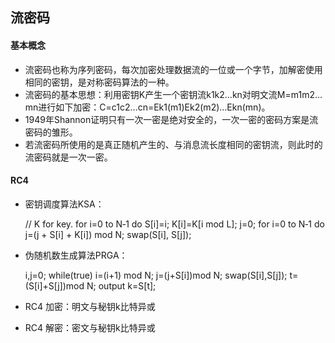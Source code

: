 ## 流密码

#### 基本概念

 * 流密码也称为序列密码，每次加密处理数据流的一位或一个字节，加解密使用相同的密钥，是对称密码算法的一种。
 * 流密码的基本思想：利用密钥K产生一个密钥流k1k2…kn对明文流M=m1m2…mn进行如下加密：C=c1c2…cn=Ek1(m1)Ek2(m2)…Ekn(mn)。
 * 1949年Shannon证明只有一次一密是绝对安全的，一次一密的密码方案是流密码的雏形。
 * 若流密码所使用的是真正随机产生的、与消息流长度相同的密钥流，则此时的流密码就是一次一密。

#### RC4

 * 密钥调度算法KSA：

    // K for key.
    for i=0 to N‐1 do
        S[i]=i;
        K[i]=K[i mod L];
    j=0;
    for i=0 to N‐1 do
        j=(j + S[i] + K[i]) mod N;
        swap(S[i], S[j]);

 * 伪随机数生成算法PRGA：

     i,j=0;
    while(true)
        i=(i+1) mod N;
        j=(j+S[i])mod N;
        swap(S[i],S[j]);
        t=(S[i]+S[j])mod N;
        output k=S[t];

 * RC4 加密：明文与秘钥k比特异或
 * RC4 解密：密文与秘钥k比特异或
 